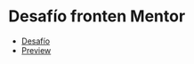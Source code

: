 # Desafío fronten Mentor

- [Desafío](https://www.frontendmentor.io/challenges/ecommerce-product-page-UPsZ9MJp6)
- [Preview]()